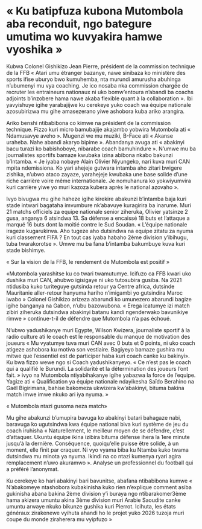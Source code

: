 # « Ku batipfuza kubona Mutombola aba reconduit, ngo bategure umutima wo kuvyakira hamwe vyoshika »

Kubwa Colonel Gishikizo Jean Pierre, président de la commission technique de la FFB « Atari umu étranger bazanye, nawe sinibaza ko ministère des sports ifise uburyo bwo kumuhemba, nta murundi amurusha abuhinga n’ubumenyi mu vya coaching. Je ico nosaba nka commission chargée de recruter les entraineurs nationaux ni uko bomw’entoura n’abandi ba coachs adjoints b’inzobere hama nawe akaba flexible quant à la collaboration ». Ibi yavyishuye igihe yarabajijwe ku cerekeye yuko coach wa équipe nationale azosubirizwa mu gihe amasezerano yiwe ashobora kuba ariko arangira.

Ariko benshi ntibabibona co kimwe na président de la commission technique. Fizzo kuri micro bamubajije akajambo yobwira Mutombola ati « Ndamusavye aveho ». Mugenzi we mu muziki, B-Face ati « Akanse uraheba. Nahe abandi akaryo bipime ».  Abandanya avuga ati « abakinyi bacu turazi ko babishoboye, nibarabe coach bamuhindure ». N’umwe mu ba journalistes sportifs bamaze kwubaka  izina abibona nkabo bakunzi b’Intamba.  « Je iyaba nobaye Alain Olivier Niyungeko, nari kuva muri CAN mpita ndemissiona. Ko yari ahejeje gutwara intamba aho zitari bwigere zishika, n’ubwo ataco zayaze, yarahejeje kwubaka une base solide d’une riche carrière voire même internationale. Je nomuhanura ko yokwiyumvira kuri carrière yiwe yo muri kazoza kubera après le national azovaho ».

Ivyo bivugwa mu gihe haheze igihe kirekire abakunzi b’intamba baja kuri stade intwari bagataha imvumbure nk’abavuye kuragirira ba inarume. Muri 21 matchs officiels za equipe nationale senior ziheruka, Olivier yatsinze 2 gusa, anganya 6 atsindwa 13. Sa défense a encaissé 18 buts et l’attaque a marqué 16 buts dont la moitié contre le Sud Soudan. « L’équipe nationale irageze kugarukirwa. Aho tugeze aho dutsindwa na equipe zitatu za nyuma kuri classement FIFA ? En tout cas iyaba habaho 2ème division y’ibihugu, tuba twarakorotse ».  Umwe mu ba fana b’intamba bakumbuye kuva kuri stade bishimye.

« Sur la vision de la FFB, le rendement de Mutombola est positif »

«Mutombola yarashitse ku co twari twamutumye. Icifuzo ca FFB kwari uko dushika muri CAN, ahubwo igisigaye ni uko tutosubira gusiba. Na 2021 ntidusiba kuko turiteguye gutsinda retour ya Centre africa, dutsinde Mauritanie aller-retour hanyuma hariho n’imigambi yo gutsindira Maroc iwabo » Colonel Gishikizo arizeza abarundi ko umunezero abarundi bagize igihe banganya na Gabon, n’ubu bazowubona. « Erega icatumye izi match zibiri ziheruka dutsindwa abakinyi batanu kandi ngenderwako bavunikiye rimwe » continue-t-il de défendre que Mutombola n’a pas échoué.

N’ubwo yadushikanye muri Egypte, Wilson Kwizera, journaliste sportif à la radio culture ati le coach est le responsable du manque de motivation des joueurs « Mu vyatumye tuva muri CAN avec 0 buts et 0 points, ni uko coach atigeze ashobora ku motiva son vestiaire. Bagiyeyo bamaze gushira mu mitwe que l’essentiel est de participer haba kuri coach canke ku bakinyi». Ku bwa fizzo wewe ngo si Coach yadushikanyeyo. « Ce n’est pas le coach qui a qualifié le Burundi. La solidarité et la détermination des joueurs l’ont fait. » ivyo na Mutombola ntiyabihakanye igihe yabazwa la force de l’equipe. Yagize ati « Qualification ya équipe nationale ndayikesha Saïdo Berahino na Gaël Bigirimana, bahise bakomeza ukwizera kw’abakinyi, bituma bakina match imwe imwe nkuko ari iya nyuma. »

« Mutombola ntazi gusoma neza match»

Mu gihe abakunzi b’umupira bavuga ko abakinyi batari bahagaze nabi, baravuga ko ugutsindwa kwa équipe national biva kuri système de jeu du coach iruhisha « Naturellement, le meilleur moyen de se défendre, c’est d’attaquer. Ukuntu équipe ikina izibira bituma défense ihera la 1ere minute jusqu’à la dernière. Conséquence, quoiqu’elle puisse être solide, à un moment, elle finit par craquer. Ni vyo vyama biba ku Ntamba kuko twama dutsindwa mu minota ya nyuma. Ikindi na co ntazi kumenya ryari agira remplacement n’uwo akuramwo ». Analyse un professionnel du football qui a préféré l’anonymat.

Ku cerekeye ko hari abakinyi bari bavunitse, abafana ntibabibona kumwe « N’abakomeye ntashobora kubakinisha kuko rien n’explique comment asiba gukinisha abana bakina 2ème division  y’i buraya ngo ntibarakomer3ème hama akizera umuntu akina 3ème division muri Arabie Saoudite canke umuntu arwaye nkuko bikunze gushika kuri Pierrot. Icihuta, les états généraux zirakenewe vyihuta ahandi ho le projet yuko 2026 tuzoja muri coupe du monde ziraherera mu vyipfuzo »